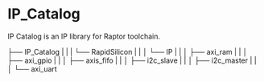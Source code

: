 # IP_Catalog
IP Catalog is an IP library for Raptor toolchain.

├── IP_Catalog
|   |
|   └── RapidSilicon
|       |
│       └── IP
|           |
│           ├── axi_ram
|           |
│           ├── axi_gpio
|           |
│           ├── axis_fifo
|           |
│           ├── i2c_slave
|           |
│           ├── i2c_master
|           |
│           └── axi_uart
